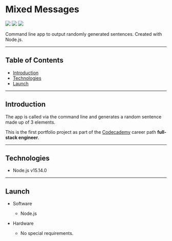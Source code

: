 # Mixed Messages

![](https://img.shields.io/github/license/frankstange/mixed-messages) ![](https://img.shields.io/github/languages/code-size/frankstange/mixed-messages) ![](https://img.shields.io/github/repo-size/frankstange/mixed-messages)

Command line app to output randomly generated sentences. Created with Node.js.

---

## Table of Contents

- [Introduction](#Introduction)
- [Technologies](#Technologies)
- [Launch](#Launch)

---

## Introduction

The app is called via the command line and generates a random sentence made up of 3 elements.

This is the first portfolio project as part of the [Codecademy](https://www.codecademy.com) career path **full-stack engineer**.

---

## Technologies

- Node.js v15.14.0

---

## Launch

- Software

  - Node.js

- Hardware

  - No special requirements.
